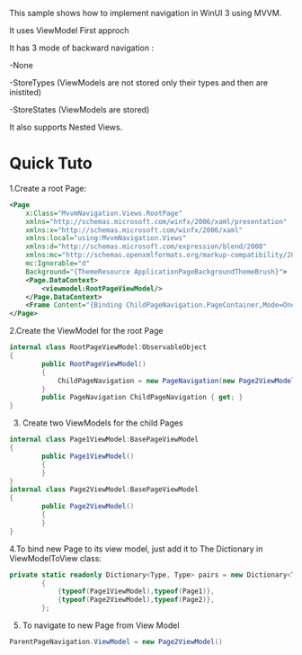 This sample shows how to implement navigation in WinUI 3 using MVVM.

It uses ViewModel First approch

It has 3 mode of backward navigation :

-None

-StoreTypes (ViewModels are not stored only their types and then are inistited)

-StoreStates (ViewModels are stored)

It also supports Nested Views.

<h1>Quick Tuto</h1>

1.Create a root Page:
```xml
<Page
    x:Class="MvvmNavigation.Views.RootPage"
    xmlns="http://schemas.microsoft.com/winfx/2006/xaml/presentation"
    xmlns:x="http://schemas.microsoft.com/winfx/2006/xaml"
    xmlns:local="using:MvvmNavigation.Views"
    xmlns:d="http://schemas.microsoft.com/expression/blend/2008"
    xmlns:mc="http://schemas.openxmlformats.org/markup-compatibility/2006" xmlns:viewmodel="using:MvvmNavigation.ViewModel" xmlns:converters="using:MvvmNavigation.Converters"
    mc:Ignorable="d"
    Background="{ThemeResource ApplicationPageBackgroundThemeBrush}">
    <Page.DataContext>
        <viewmodel:RootPageViewModel/>
    </Page.DataContext>
    <Frame Content="{Binding ChildPageNavigation.PageContainer,Mode=OneWay}"/>
</Page>
```

2.Create the ViewModel for the root Page

```csharp
internal class RootPageViewModel:ObservableObject
{
        public RootPageViewModel()
        {
            ChildPageNavigation = new PageNavigation(new Page2ViewModel());
        }
        public PageNavigation ChildPageNavigation { get; }
}
```
3. Create two ViewModels for the child Pages
```csharp
internal class Page1ViewModel:BasePageViewModel
{
        public Page1ViewModel()
        {
        }
}
internal class Page2ViewModel:BasePageViewModel
{
        public Page2ViewModel()
        {
        }
}
```
    
4.To bind new Page to its view model, just add it to The Dictionary in ViewModelToView class:
```csharp
private static readonly Dictionary<Type, Type> pairs = new Dictionary<Type, Type>()
        {
            {typeof(Page1ViewModel),typeof(Page1)},
            {typeof(Page2ViewModel),typeof(Page2)},
        };
```

5. To navigate to new Page from View Model 
```csharp
ParentPageNavigation.ViewModel = new Page2ViewModel()
```
